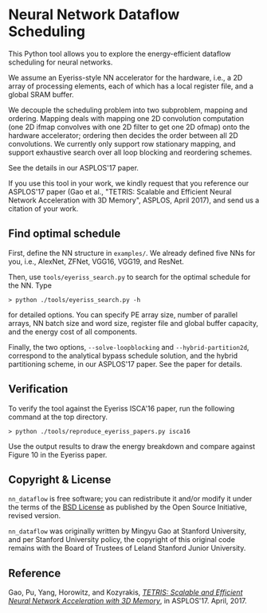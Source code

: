 Neural Network Dataflow Scheduling
==================================

This Python tool allows you to explore the energy-efficient dataflow scheduling
for neural networks.

We assume an Eyeriss-style NN accelerator for the hardware, i.e., a 2D array of
processing elements, each of which has a local register file, and a global SRAM
buffer.

We decouple the scheduling problem into two subproblem, mapping and ordering.
Mapping deals with mapping one 2D convolution computation (one 2D ifmap
convolves with one 2D filter to get one 2D ofmap) onto the hardware
accelerator; ordering then decides the order between all 2D convolutions. We
currently only support row stationary mapping, and support exhaustive search
over all loop blocking and reordering schemes.

See the details in our ASPLOS'17 paper.

If you use this tool in your work, we kindly request that you reference our
ASPLOS'17 paper (Gao et al., "TETRIS: Scalable and Efficient Neural Network
Acceleration with 3D Memory", ASPLOS, April 2017), and send us a citation of
your work.


Find optimal schedule
-----------------------
First, define the NN structure in `examples/`. We already defined five NNs for
you, i.e., AlexNet, ZFNet, VGG16, VGG19, and ResNet.

Then, use `tools/eyeriss_search.py` to search for the optimal schedule for the
NN. Type
```
> python ./tools/eyeriss_search.py -h
```
for detailed options. You can specify PE array size, number of parallel arrays,
NN batch size and word size, register file and global buffer capacity, and the
energy cost of all components.

Finally, the two options, `--solve-loopblocking` and `--hybrid-partition2d`,
correspond to the analytical bypass schedule solution, and the hybrid
partitioning scheme, in our ASPLOS'17 paper. See the paper for details.


Verification
------------
To verify the tool against the Eyeriss ISCA'16 paper, run the following command
at the top directory.
```
> python ./tools/reproduce_eyeriss_papers.py isca16
```
Use the output results to draw the energy breakdown and compare against Figure
10 in the Eyeriss paper.


Copyright & License
-------------------
`nn_dataflow` is free software; you can redistribute it and/or modify it under
the terms of the [BSD License](LICENSE) as published by the Open Source
Initiative, revised version.

`nn_dataflow` was originally written by Mingyu Gao at Stanford University, and
per Stanford University policy, the copyright of this original code remains
with the Board of Trustees of Leland Stanford Junior University.


Reference
---------
Gao, Pu, Yang, Horowitz, and Kozyrakis, *[TETRIS: Scalable and Efficient Neural
Network Acceleration with 3D
Memory](//dl.acm.org/citation.cfm?id=3037697.3037702)*, in ASPLOS'17. April,
2017.

